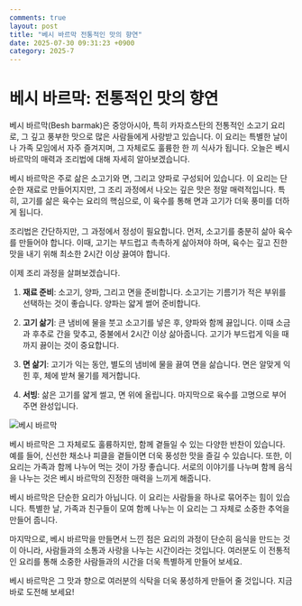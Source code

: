```yaml
---
comments: true
layout: post
title: "베시 바르막 전통적인 맛의 향연"
date: 2025-07-30 09:31:23 +0900
category: 2025-7
---
```


# 베시 바르막: 전통적인 맛의 향연

베시 바르막(Besh barmak)은 중앙아시아, 특히 카자흐스탄의 전통적인 소고기 요리로, 그 깊고 풍부한 맛으로 많은 사람들에게 사랑받고 있습니다. 이 요리는 특별한 날이나 가족 모임에서 자주 즐겨지며, 그 자체로도 훌륭한 한 끼 식사가 됩니다. 오늘은 베시 바르막의 매력과 조리법에 대해 자세히 알아보겠습니다.

베시 바르막은 주로 삶은 소고기와 면, 그리고 양파로 구성되어 있습니다. 이 요리는 단순한 재료로 만들어지지만, 그 조리 과정에서 나오는 깊은 맛은 정말 매력적입니다. 특히, 고기를 삶은 육수는 요리의 핵심으로, 이 육수를 통해 면과 고기가 더욱 풍미를 더하게 됩니다. 

조리법은 간단하지만, 그 과정에서 정성이 필요합니다. 먼저, 소고기를 충분히 삶아 육수를 만들어야 합니다. 이때, 고기는 부드럽고 촉촉하게 삶아져야 하며, 육수는 깊고 진한 맛을 내기 위해 최소한 2시간 이상 끓여야 합니다. 

이제 조리 과정을 살펴보겠습니다. 

1. **재료 준비**: 소고기, 양파, 그리고 면을 준비합니다. 소고기는 기름기가 적은 부위를 선택하는 것이 좋습니다. 양파는 얇게 썰어 준비합니다.

2. **고기 삶기**: 큰 냄비에 물을 붓고 소고기를 넣은 후, 양파와 함께 끓입니다. 이때 소금과 후추로 간을 맞추고, 중불에서 2시간 이상 삶아줍니다. 고기가 부드럽게 익을 때까지 끓이는 것이 중요합니다.

3. **면 삶기**: 고기가 익는 동안, 별도의 냄비에 물을 끓여 면을 삶습니다. 면은 알맞게 익힌 후, 체에 받쳐 물기를 제거합니다.

4. **서빙**: 삶은 고기를 얇게 썰고, 면 위에 올립니다. 마지막으로 육수를 고명으로 부어주면 완성입니다. 

![베시 바르막](https://www.themealdb.com/images/media/meals/nlku9e1753690260.jpg)

베시 바르막은 그 자체로도 훌륭하지만, 함께 곁들일 수 있는 다양한 반찬이 있습니다. 예를 들어, 신선한 채소나 피클을 곁들이면 더욱 풍성한 맛을 즐길 수 있습니다. 또한, 이 요리는 가족과 함께 나누어 먹는 것이 가장 좋습니다. 서로의 이야기를 나누며 함께 음식을 나누는 것은 베시 바르막의 진정한 매력을 느끼게 해줍니다.

베시 바르막은 단순한 요리가 아닙니다. 이 요리는 사람들을 하나로 묶어주는 힘이 있습니다. 특별한 날, 가족과 친구들이 모여 함께 나누는 이 요리는 그 자체로 소중한 추억을 만들어 줍니다. 

마지막으로, 베시 바르막을 만들면서 느낀 점은 요리의 과정이 단순히 음식을 만드는 것이 아니라, 사람들과의 소통과 사랑을 나누는 시간이라는 것입니다. 여러분도 이 전통적인 요리를 통해 소중한 사람들과의 시간을 더욱 특별하게 만들어 보세요. 

베시 바르막은 그 맛과 향으로 여러분의 식탁을 더욱 풍성하게 만들어 줄 것입니다. 지금 바로 도전해 보세요!